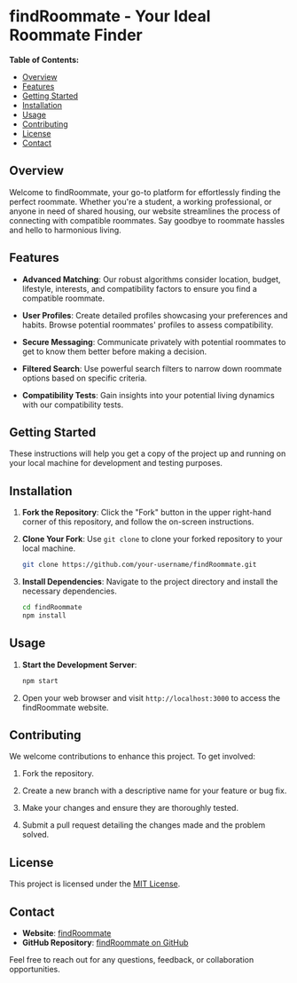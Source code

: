 
# findRoommate - Your Ideal Roommate Finder

**Table of Contents:**

- [Overview](#overview)
- [Features](#features)
- [Getting Started](#getting-started)
- [Installation](#installation)
- [Usage](#usage)
- [Contributing](#contributing)
- [License](#license)
- [Contact](#contact)

## Overview

Welcome to findRoommate, your go-to platform for effortlessly finding the perfect roommate. Whether you're a student, a working professional, or anyone in need of shared housing, our website streamlines the process of connecting with compatible roommates. Say goodbye to roommate hassles and hello to harmonious living.

## Features

- **Advanced Matching**: Our robust algorithms consider location, budget, lifestyle, interests, and compatibility factors to ensure you find a compatible roommate.

- **User Profiles**: Create detailed profiles showcasing your preferences and habits. Browse potential roommates' profiles to assess compatibility.

- **Secure Messaging**: Communicate privately with potential roommates to get to know them better before making a decision.

- **Filtered Search**: Use powerful search filters to narrow down roommate options based on specific criteria.

- **Compatibility Tests**: Gain insights into your potential living dynamics with our compatibility tests.

## Getting Started

These instructions will help you get a copy of the project up and running on your local machine for development and testing purposes.

## Installation

1. **Fork the Repository**: Click the "Fork" button in the upper right-hand corner of this repository, and follow the on-screen instructions.

2. **Clone Your Fork**: Use `git clone` to clone your forked repository to your local machine.

   ```bash
   git clone https://github.com/your-username/findRoommate.git
   ```

3. **Install Dependencies**: Navigate to the project directory and install the necessary dependencies.

   ```bash
   cd findRoommate
   npm install
   ```

## Usage

1. **Start the Development Server**:

   ```bash
   npm start
   ```

2. Open your web browser and visit `http://localhost:3000` to access the findRoommate website.

## Contributing

We welcome contributions to enhance this project. To get involved:

1. Fork the repository.

2. Create a new branch with a descriptive name for your feature or bug fix.

3. Make your changes and ensure they are thoroughly tested.

4. Submit a pull request detailing the changes made and the problem solved.

## License

This project is licensed under the [MIT License](LICENSE).

## Contact

- **Website**: [findRoommate]()
- **GitHub Repository**: [findRoommate on GitHub]()

Feel free to reach out for any questions, feedback, or collaboration opportunities.

